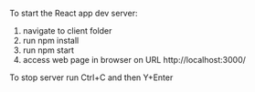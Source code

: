 To start the React app dev server:
1) navigate to client folder
2) run npm install 
3) run npm start
4) access web page in browser on URL http://localhost:3000/

To stop server run Ctrl+C and then Y+Enter

